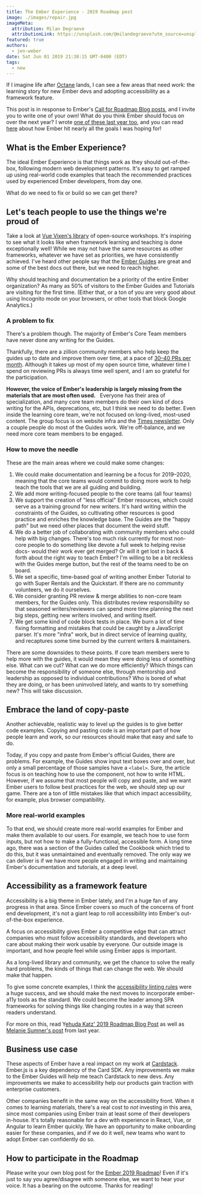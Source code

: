 ```yaml
---
title: The Ember Experience - 2019 Roadmap post
image: ./images/repair.jpg
imageMeta:
  attribution: Milan Degraeve
  attributionLink: https://unsplash.com/@milandegraeve?utm_source=unsplash&utm_medium=referral&utm_content=creditCopyText
featured: true
authors: 
  - jen-weber
date: Sat Jun 01 2019 21:38:15 GMT-0400 (EDT)
tags:
  - new
---
```


If I imagine life after [Octane](https://emberjs.com/editions/octane) lands, I can see a few areas that need work: the learning story for new Ember devs and adopting accessibility as a framework feature.

This post is in response to Ember's [Call for Roadmap  Blog posts](https://blog.emberjs.com/2019/05/20/ember-2019-roadmap-call-for-posts.html), and I invite you to write one of your own! What do you think Ember should focus on over the next year? I wrote [one of these last year too](https://medium.com/r/?url=https%3A%2F%2Fgist.github.com%2Fjenweber%2Fa9fbea98478fc3841fb8b24f7dc961c8), and you can read [here](../revisiting-my-2018-ember.js-roadmap-blog-post) about how Ember hit nearly all the goals I was hoping for!

## What is the Ember Experience?

The ideal Ember Experience is that things work as they should out-of-the-box, following modern web development patterns. It's easy to get ramped up using real-world code examples that teach the recommended practices used by experienced Ember developers, from day one.

What do we need to fix or build so we can get there?

## Let's teach people to use the things we're proud of

Take a look at [Vue Vixen's library](https://vuevixens.github.io/docs/workshop/) of open-source workshops. It's inspiring to see what it looks like when framework learning and teaching is done exceptionally well! While we may not have the same resources as other frameworks, whatever we have set as priorities, we have consistently achieved. I've heard other people say that the [Ember Guides](https://guides.emberjs.com) are great and some of the best docs out there, but we need to reach higher.

Why should teaching and documentation be a priority of the entire Ember organization? As many as 50% of visitors to the Ember Guides and Tutorials are visiting for the first time. (Either that, or a ton of you are very good about using Incognito mode on your browsers, or other tools that block Google Analytics.)

### A problem to fix

There's a problem though. The majority of Ember's Core Team members have never done any writing for the Guides.

Thankfully, there are a zillion community members who help keep the guides up to date and improve them over time, at a pace of [30–40 PRs per month](https://github.com/ember-learn/guides-source/pulse). Although it takes up most of my open source time, whatever time I spend on reviewing PRs is always time well spent, and I am so grateful for the participation.

**However, the voice of Ember's leadership is largely missing from the materials that are most often used.**
 
Everyone has their area of specialization, and many core team members do their own kind of docs writing for the APIs, deprecations, etc, but I think we need to do better. Even inside the learning core team, we're not focused on long-lived, most-used content. The group focus is on website infra and the [Times newsletter](https://the-emberjs-times.ongoodbits.com/). Only a couple people do most of the Guides work. We're off-balance, and we need more core team members to be engaged.

### How to move the needle

These are the main areas where we could make some changes:

1. We could make documentation and learning be a focus for 2019–2020, meaning that the core teams would commit to doing more work to help teach the tools that we are all guiding and building. 
2. We add more writing-focused people to the core teams (all four teams)
3. We support the creation of "less official" Ember resources, which could serve as a training ground for new writers. It's hard writing within the constraints of the Guides, so cultivating other resources is good practice and enriches the knowledge base. The Guides are the "happy path" but we need other places that document the weird stuff.
4. We do a better job of collaborating with community members who could help with big changes. There's too much risk currently for most non-core people to do something like devote a full week to helping revise docs- would their work ever get merged? Or will it get lost in back & forth about the right way to teach Ember? I'm willing to be a bit reckless with the Guides merge button, but the rest of the teams need to be on board.
5. We set a specific, time-based goal of writing another Ember Tutorial to go with Super Rentals and the Quickstart. If there are no community volunteers, we do it ourselves.
6. We consider granting PR review & merge abilities to non-core team members, for the Guides only. This distributes review responsibility so that seasoned writers/reviewers can spend more time planning the next big steps, getting new writers involved, and writing itself.
7. We get some kind of code block tests in place. We burn a lot of time fixing formatting and mistakes that could be caught by a JavaScript parser. It's more "infra" work, but in direct service of learning quality, and recaptures some time burned by the current writers & maintainers.

There are some downsides to these points. If core team members were to help more with the guides, it would mean they were doing less of something else. What can we cut? What can we do more efficiently? Which things can become the responsibility of someone else, through mentorship and leadership as opposed to individual contributions? Who is bored of what they are doing, or has been uninvolved lately, and wants to try something new? This will take discussion.

## Embrace the land of copy-paste

Another achievable, realistic way to level up the guides is to give better code examples. Copying and pasting code is an important part of how people learn and work, so our resources should make that easy and safe to do.

Today, if you copy and paste from Ember's official Guides, there are problems. For example, the Guides show input text boxes over and over, but only a small percentage of those samples have a `<label>`. Sure, the article focus is on teaching how to use the component, not how to write HTML. However, if we assume that most people will copy and paste, and we want Ember users to follow best practices for the web, we should step up our game. There are a ton of little mistakes like that which impact accessibility, for example, plus browser compatibility.

### More real-world examples
To that end, we should create more real-world examples for Ember and make them available to our users. For example, we teach how to use form inputs, but not how to make a fully-functional, accessible form. A long time ago, there was a section of the Guides called the Cookbook which tried to do this, but it was unmaintained and eventually removed.
The only way we can deliver is if we have more people engaged in writing and maintaining Ember's documentation and tutorials, at a deep level.

## Accessibility as a framework feature
Accessibility is a big theme in Ember lately, and I'm a huge fan of any progress in that area. Since Ember covers so much of the concerns of front end development, it's not a giant leap to roll accessibility into Ember's out-of-the-box experience.

A focus on accessibility gives Ember a competitive edge that can attract companies who must follow accessibility standards, and developers who care about making their work usable by everyone. Our outside image is important, and how people feel while using Ember apps is important.

As a long-lived library and community, we get the chance to solve the really hard problems, the kinds of things that can change the web. We should make that happen.

To give some concrete examples, I think the [accessibility linting rules](https://github.com/ember-template-lint/ember-template-lint/blob/master/docs/rule/no-invalid-interactive.md) were a huge success, and we should make the next moves to incorporate ember-a11y tools as the standard. We could become the leader among SPA frameworks for solving things like changing routes in a way that screen readers understand. 

For more on this, read Y[ehuda Katz' 2019 Roadmap Blog Post](https://yehudakatz.com/2019/05/20/ember-2019/) as well as [Melanie Sumner's post](http://www.melsumner.com/blog/ember/wishing-on-a-star/) from last year.

## Business use case

These aspects of Ember have a real impact on my work at [Cardstack](https://cardstack.com). Ember.js is a key dependency of the Card SDK. Any improvements we make to the Ember Guides will help me teach Cardstack to new devs. Any improvements we make to accessibility help our products gain traction with enterprise customers.

Other companies benefit in the same way on the accessibility front. When it comes to learning materials, there's a real cost to _not_ investing in this area, since most companies using Ember train at least some of their developers in-house.
It's totally reasonable for a dev with experience in React, Vue, or Angular to learn Ember quickly.
We have an opportunity to make onboarding easier for these companies, and if we do it well, new teams who want to adopt Ember can confidently do so.

## How to participate in the Roadmap

Please write your own blog post for the [Ember 2019 Roadmap](https://blog.emberjs.com/2019/05/20/ember-2019-roadmap-call-for-posts.html)! Even if it's just to say you agree/disagree with someone else, we want to hear your voice. It has a bearing on the outcome. Thanks for reading!
